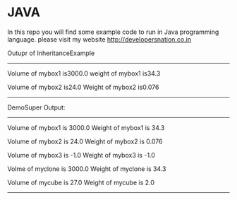 # JAVA
In this repo you will find some example code to run in Java programming language. 
please visit my website http://developersnation.co.in 

Outupr of InheritanceExample
*****************
Volume of mybox1 is3000.0
weight of mybox1 is34.3

Volume of mybox2 is24.0
Weight of mybox2 is0.076
*****************
DemoSuper Output:
**************************
Volume of mybox1 is 3000.0
Weight of mybox1 is 34.3

Volume of mybox2 is 24.0
Weight of mybox2 is 0.076

Volume of mybox3 is -1.0
Weight of mybox3 is -1.0

Volme of myclone is 3000.0
Weight of myclone is 34.3

Volume of mycube is 27.0
Weight of mycube is 2.0
************************
